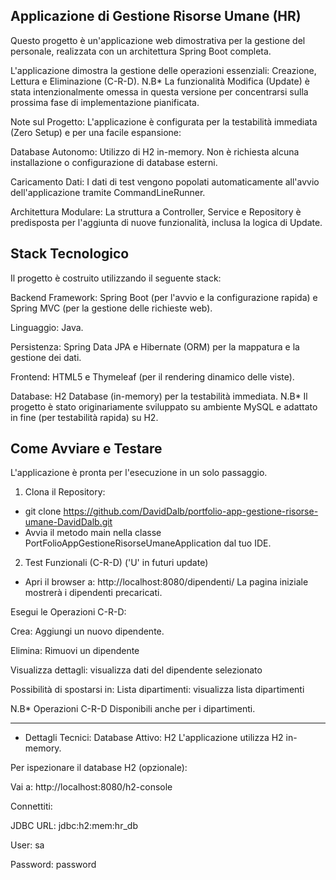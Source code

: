 Applicazione di Gestione Risorse Umane (HR)
-------------------------------------------------------------------

Questo progetto è un'applicazione web dimostrativa per la gestione del personale, realizzata con un architettura Spring Boot completa.

L'applicazione dimostra la gestione delle operazioni essenziali: Creazione, Lettura e Eliminazione (C-R-D).
N.B* La funzionalità Modifica (Update) è stata intenzionalmente omessa
in questa versione per concentrarsi sulla prossima fase di implementazione pianificata.

 Note sul Progetto:
L'applicazione è configurata per la testabilità immediata (Zero Setup) e per una facile espansione:

Database Autonomo: Utilizzo di H2 in-memory. Non è richiesta alcuna installazione o configurazione di database esterni.

Caricamento Dati: I dati di test vengono popolati automaticamente all'avvio dell'applicazione tramite CommandLineRunner.

Architettura Modulare: La struttura a Controller, Service e Repository è predisposta per l'aggiunta di nuove funzionalità, inclusa la logica di Update.


Stack Tecnologico
--------------------------------------------------------------------
Il progetto è costruito utilizzando il seguente stack:

Backend Framework: Spring Boot (per l'avvio e la configurazione rapida) e Spring MVC (per la gestione delle richieste web).

Linguaggio: Java.

Persistenza: Spring Data JPA e Hibernate (ORM) per la mappatura e la gestione dei dati.

Frontend: HTML5 e Thymeleaf (per il rendering dinamico delle viste).

Database: H2 Database (in-memory) per la testabilità immediata.
N.B* Il progetto è stato originariamente sviluppato su ambiente MySQL e adattato in fine 
(per testabilità rapida) su H2.

Come Avviare e Testare 
-------------------------------------------------------------------

L'applicazione è pronta per l'esecuzione in un solo passaggio.

1. Clona il Repository:
- git clone https://github.com/DavidDalb/portfolio-app-gestione-risorse-umane-DavidDalb.git
- Avvia il metodo main nella classe PortFolioAppGestioneRisorseUmaneApplication dal tuo IDE.

2. Test Funzionali (C-R-D) ('U' in futuri update)
- Apri il browser a: http://localhost:8080/dipendenti/
La pagina iniziale mostrerà i dipendenti precaricati.

Esegui le Operazioni C-R-D:

Crea: Aggiungi un nuovo dipendente.

Elimina: Rimuovi un dipendente

Visualizza dettagli: visualizza dati del dipendente selezionato

Possibilità di spostarsi in:
Lista dipartimenti: visualizza lista dipartimenti

N.B* Operazioni C-R-D Disponibili anche per i dipartimenti.

-------------------------------------------------------------------

- Dettagli Tecnici:
Database Attivo: H2
L'applicazione utilizza H2 in-memory.

Per ispezionare il database H2 (opzionale):

Vai a: http://localhost:8080/h2-console

Connettiti:

JDBC URL: jdbc:h2:mem:hr_db

User: sa

Password: password
